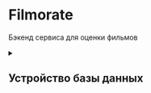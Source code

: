 # Filmorate

Бэкенд сервиса для оценки фильмов

<details>
  <summary>
    <h2>Устройство базы данных</h2>
  </summary>
  <p>

### Диаграмма БД

### Примеры запросов

#### Получить список всех пользователей:
```sql
SELECT * 
FROM user
LEFT JOIN user_friend ON (id = user_id)
```

#### Найти пользователя по id:
```sql
SELECT * 
FROM user
LEFT JOIN user_friend ON (id = user_id)
WHERE id = @userId
```

#### Получить общих друзей:
```sql
SELECT friend_id
FROM user_friend
WHERE (user_id = @user1 OR user_id = @user2)
GROUP BY friend_id
HAVING COUNT(friend_id > 1)
```

#### Получить фильм по id:
```sql
SELECT *
FROM film
WHERE id = @filmId
```

#### Получить первые N самых популярных фильмов:
```sql
SELECT id,
       name,
       COUNT(film_id)
FROM film
LEFT JOIN film_like ON id = film_id
GROUP BY id
ORDER BY COUNT(id) DESC
LIMIT @N
```
  </p>
</details>

